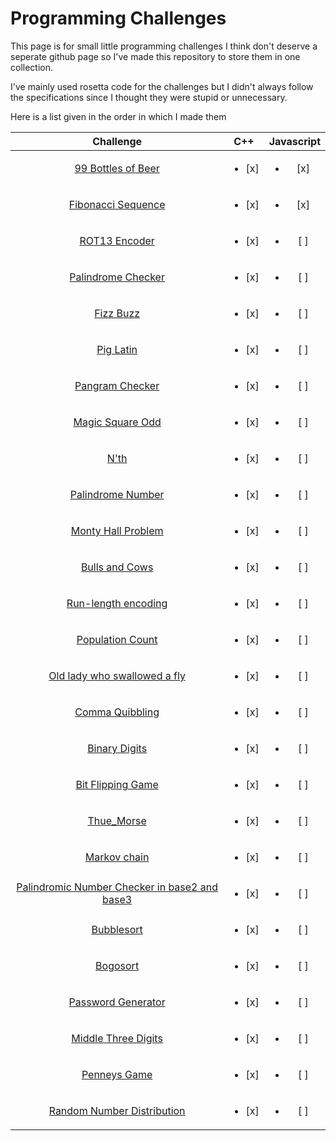 # Programming Challenges
This page is for small little programming challenges I think don't deserve a seperate github page so I've made this repository to store them in one collection.

I've mainly used rosetta code for the challenges but I didn't always follow the specifications since I thought they were stupid or unnecessary.

Here is a list given in the order in which I made them

| Challenge | C++ | Javascript |
| :-: | :-: | :-: |
| [99 Bottles of Beer](https://github.com/rutgerklamer/ProgrammingChallenges/tree/master/99_Bottles_of_Beer)|<ul><li>[x] </li></ul> | <ul><li>[x] </li></ul>
| [Fibonacci Sequence](https://github.com/rutgerklamer/ProgrammingChallenges/tree/master/Fibonacci_Sequence)|<ul><li>[x] </li></ul> | <ul><li>[x] </li></ul>
| [ROT13 Encoder](https://github.com/rutgerklamer/ProgrammingChallenges/tree/master/Rot13)|<ul><li>[x] </li></ul> | <ul><li>[ ] </li></ul>
| [Palindrome Checker](https://github.com/rutgerklamer/ProgrammingChallenges/tree/master/Palindrome)| <ul><li>[x] </li></ul> | <ul><li>[ ] </li></ul>
| [Fizz Buzz](https://github.com/rutgerklamer/ProgrammingChallenges/tree/master/Fizz_Buzz)| <ul><li>[x] </li></ul> | <ul><li>[ ] </li></ul>
| [Pig Latin](https://github.com/rutgerklamer/ProgrammingChallenges/tree/master/Pig_Latin)| <ul><li>[x] </li></ul> | <ul><li>[ ] </li></ul>
| [Pangram Checker](https://github.com/rutgerklamer/ProgrammingChallenges/tree/master/Pangram)| <ul><li>[x] </li></ul> | <ul><li>[ ] </li></ul>
| [Magic Square Odd](https://github.com/rutgerklamer/ProgrammingChallenges/tree/master/Magic_Square_Odd)| <ul><li>[x] </li></ul> | <ul><li>[ ] </li></ul>
| [N'th](https://github.com/rutgerklamer/ProgrammingChallenges/tree/master/N-th)| <ul><li>[x] </li></ul> | <ul><li>[ ] </li></ul>
| [Palindrome Number](https://github.com/rutgerklamer/ProgrammingChallenges/tree/master/Palindrome_Number)| <ul><li>[x] </li></ul> | <ul><li>[ ] </li></ul>
| [Monty Hall Problem](https://github.com/rutgerklamer/ProgrammingChallenges/tree/master/Monty_Hall_Problem)| <ul><li>[x] </li></ul> | <ul><li>[ ] </li></ul>
| [Bulls and Cows](https://github.com/rutgerklamer/ProgrammingChallenges/tree/master/Bulls_Cows)| <ul><li>[x] </li></ul> | <ul><li>[ ] </li></ul>
| [Run-length encoding](https://github.com/rutgerklamer/ProgrammingChallenges/tree/master/RLE)| <ul><li>[x] </li></ul> | <ul><li>[ ] </li></ul>
| [Population Count](https://github.com/rutgerklamer/ProgrammingChallenges/new/master/Population_count)| <ul><li>[x] </li></ul> | <ul><li>[ ] </li></ul>
| [Old lady who swallowed a fly](https://github.com/rutgerklamer/ProgrammingChallenges/tree/master/Old_lady_swallowed_a_fly)| <ul><li>[x] </li></ul> | <ul><li>[ ] </li></ul>
| [Comma Quibbling](https://github.com/rutgerklamer/ProgrammingChallenges/blob/master/Comma_quibbling)| <ul><li>[x] </li></ul> | <ul><li>[ ] </li></ul>
| [Binary Digits](https://github.com/rutgerklamer/ProgrammingChallenges/tree/master/Binary_digits)| <ul><li>[x] </li></ul> | <ul><li>[ ] </li></ul>
| [Bit Flipping Game](https://github.com/rutgerklamer/ProgrammingChallenges/tree/master/Bitflipping_Game)| <ul><li>[x] </li></ul> | <ul><li>[ ] </li></ul>
| [Thue_Morse](https://github.com/rutgerklamer/ProgrammingChallenges/tree/master/Thue_Morse)| <ul><li>[x] </li></ul> | <ul><li>[ ] </li></ul>
| [Markov chain](https://github.com/rutgerklamer/ProgrammingChallenges/tree/master/Markov_chain)| <ul><li>[x] </li></ul> | <ul><li>[ ] </li></ul>
| [Palindromic Number Checker in base2 and base3](https://github.com/rutgerklamer/ProgrammingChallenges/tree/master/Palindromic_number_in_base2_and_base3)| <ul><li>[x] </li></ul> | <ul><li>[ ] </li></ul>
| [Bubblesort](https://github.com/rutgerklamer/ProgrammingChallenges/tree/master/Bubblesort)| <ul><li>[x] </li></ul> | <ul><li>[ ] </li></ul>
| [Bogosort](https://github.com/rutgerklamer/ProgrammingChallenges/tree/master/Bogosort)| <ul><li>[x] </li></ul> | <ul><li>[ ] </li></ul>
| [Password Generator](https://github.com/rutgerklamer/ProgrammingChallenges/tree/master/Password_Generator)| <ul><li>[x] </li></ul> | <ul><li>[ ] </li></ul>
| [Middle Three Digits](https://github.com/rutgerklamer/ProgrammingChallenges/tree/master/Middle_Three_Digits)| <ul><li>[x] </li></ul> | <ul><li>[ ] </li></ul>
| [Penneys Game](https://github.com/rutgerklamer/ProgrammingChallenges/tree/master/Penneys_game)| <ul><li>[x] </li></ul> | <ul><li>[ ] </li></ul>
| [Random Number Distribution](https://github.com/rutgerklamer/ProgrammingChallenges/tree/master/Random_Number_Distribution)| <ul><li>[x] </li></ul> | <ul><li>[ ] </li></ul> |

